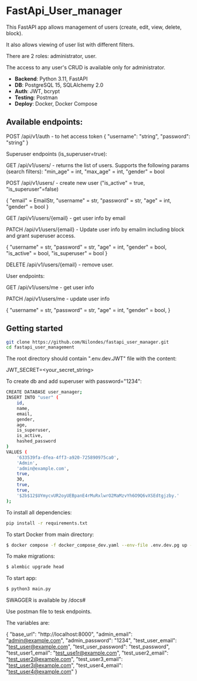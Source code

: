 # FastApi_User_manager

This FastAPI app allows management of users (create, edit, view, delete, block).

It also allows viewing of user list with different filters.

There are 2 roles: administrator, user.

The access to any user's CRUD is available only for administrator.

- **Backend**: Python 3.11, FastAPI
- **DB**: PostgreSQL 15, SQLAlchemy 2.0
- **Auth**: JWT, bcrypt
- **Testing**: Postman
- **Deploy**: Docker, Docker Compose 

## Available endpoints:

POST /api/v1/auth - to het access token
{
  "username": "string",
  "password": "string"
}

Superuser endpoints (is_superuser=true):

GET /api/v1/users/ - returns the list of users.
Supports the following params (search filters):
"min_age" = int,
"max_age" = int,
"gender" = bool

POST /api/v1/users/ - create new user ("is_active" = true, "is_superuser"=false)

{
  "email" = EmailStr,
  "username" = str,
  "password" = str,
  "age" = int,
  "gender" = bool
}

GET /api/v1/users/{email} - get user info by email

PATCH /api/v1/users/{email} - Update user info by emailm including block and grant superuser access.

{
  "username" = str,
  "password" = str,
  "age" = int,
  "gender" = bool,
  "is_active" = bool,
  "is_superuser" = bool
}

DELETE /api/v1/users/{email} - remove user.

User endpoints:

GET /api/v1/users/me - get user info

PATCH /api/v1/users/me - update user info

{
  "username" = str,
  "password" = str,
  "age" = int,
  "gender" = bool,
}


## Getting started

```sh
git clone https://github.com/Nilondes/fastapi_user_manager.git
cd fastapi_user_management
```

The root directory should contain ".env.dev.JWT" file with the content:

JWT_SECRET=<your_secret_string>

To create db and add superuser with password="1234":

```sh
CREATE DATABASE user_manager;
INSERT INTO "user" (
    id, 
    name, 
    email, 
    gender, 
    age, 
    is_superuser, 
    is_active, 
    hashed_password
)
VALUES (
    '633539fa-dfea-4ff3-a920-725890975ca0',
    'Admin', 
    'admin@example.com', 
    true, 
    30, 
    true, 
    true, 
    '$2b$12$UYmycvUR2oyUEBpanE4rMuRxlwrO2MaMzvYh6O9Q6vXSEdtgjzby.'
);
```

To install all dependencies:

```sh
pip install -r requirements.txt
```

To start Docker from main directory:

```sh
$ docker compose -f docker_compose_dev.yaml --env-file .env.dev.pg up -d

```

To make migrations:

```sh
$ alembic upgrade head

```

To start app:

```sh
$ python3 main.py

```

SWAGGER is available by /docs#

Use postman file to tesk endpoints.

The variables are:

{
  "base_url": "http://localhost:8000",
  "admin_email": "admin@example.com",
  "admin_password": "1234",
  "test_user_email": "test_user@example.com",
  "test_user_password": "test_password",
  "test_user1_email": "test_use1r@example.com",
  "test_user2_email": "test_user2@example.com",
  "test_user3_email": "test_user3@example.com",
  "test_user4_email": "test_user4@example.com"
}
